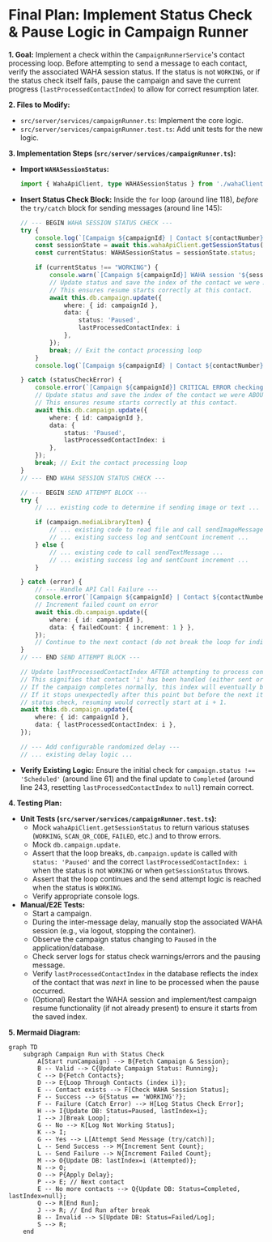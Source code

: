 # Final Plan: Implement Status Check & Pause Logic in Campaign Runner

**1. Goal:**
Implement a check within the `CampaignRunnerService`'s contact processing loop. Before attempting to send a message to each contact, verify the associated WAHA session status. If the status is not `WORKING`, or if the status check itself fails, pause the campaign and save the current progress (`lastProcessedContactIndex`) to allow for correct resumption later.

**2. Files to Modify:**
*   `src/server/services/campaignRunner.ts`: Implement the core logic.
*   `src/server/services/campaignRunner.test.ts`: Add unit tests for the new logic.

**3. Implementation Steps (`src/server/services/campaignRunner.ts`):**

*   **Import `WAHASessionStatus`:**
    ```typescript
    import { WahaApiClient, type WAHASessionStatus } from './wahaClient'; // Add WAHASessionStatus
    ```
*   **Insert Status Check Block:** Inside the `for` loop (around line 118), *before* the `try/catch` block for sending messages (around line 145):
    ```typescript
    // --- BEGIN WAHA SESSION STATUS CHECK ---
    try {
        console.log(`[Campaign ${campaignId} | Contact ${contactNumber}/${contacts.length}] Checking WAHA session status for ${sessionName}...`);
        const sessionState = await this.wahaApiClient.getSessionStatus(sessionName);
        const currentStatus: WAHASessionStatus = sessionState.status;

        if (currentStatus !== "WORKING") {
            console.warn(`[Campaign ${campaignId}] WAHA session '${sessionName}' status is '${currentStatus}', not 'WORKING'. Pausing campaign.`);
            // Update status and save the index of the contact we were ABOUT TO process.
            // This ensures resume starts correctly at this contact.
            await this.db.campaign.update({
                where: { id: campaignId },
                data: {
                    status: 'Paused',
                    lastProcessedContactIndex: i
                },
            });
            break; // Exit the contact processing loop
        }
        console.log(`[Campaign ${campaignId} | Contact ${contactNumber}/${contacts.length}] WAHA session '${sessionName}' is WORKING. Proceeding.`);

    } catch (statusCheckError) {
        console.error(`[Campaign ${campaignId}] CRITICAL ERROR checking WAHA session status for '${sessionName}'. Pausing campaign. Error:`, statusCheckError);
        // Update status and save the index of the contact we were ABOUT TO process before pausing due to error.
        // This ensures resume starts correctly at this contact.
        await this.db.campaign.update({
            where: { id: campaignId },
            data: {
                status: 'Paused',
                lastProcessedContactIndex: i
            },
        });
        break; // Exit the contact processing loop
    }
    // --- END WAHA SESSION STATUS CHECK ---

    // --- BEGIN SEND ATTEMPT BLOCK ---
    try {
        // ... existing code to determine if sending image or text ...

        if (campaign.mediaLibraryItem) {
            // ... existing code to read file and call sendImageMessage ...
            // ... existing success log and sentCount increment ...
        } else {
            // ... existing code to call sendTextMessage ...
            // ... existing success log and sentCount increment ...
        }

    } catch (error) {
        // --- Handle API Call Failure ---
        console.error(`[Campaign ${campaignId} | Contact ${contactNumber}] Failed to send message to ${chatId}:`, error);
        // Increment failed count on error
        await this.db.campaign.update({
            where: { id: campaignId },
            data: { failedCount: { increment: 1 } },
        });
        // Continue to the next contact (do not break the loop for individual send failures)
    }
    // --- END SEND ATTEMPT BLOCK ---

    // Update lastProcessedContactIndex AFTER attempting to process contact 'i'.
    // This signifies that contact 'i' has been handled (either sent or failed).
    // If the campaign completes normally, this index will eventually be reset to null.
    // If it stops unexpectedly after this point but before the next iteration's
    // status check, resuming would correctly start at i + 1.
    await this.db.campaign.update({
        where: { id: campaignId },
        data: { lastProcessedContactIndex: i },
    });

    // --- Add configurable randomized delay ---
    // ... existing delay logic ...
    ```
*   **Verify Existing Logic:** Ensure the initial check for `campaign.status !== 'Scheduled'` (around line 61) and the final update to `Completed` (around line 243, resetting `lastProcessedContactIndex` to `null`) remain correct.

**4. Testing Plan:**

*   **Unit Tests (`src/server/services/campaignRunner.test.ts`):**
    *   Mock `wahaApiClient.getSessionStatus` to return various statuses (`WORKING`, `SCAN_QR_CODE`, `FAILED`, etc.) and to throw errors.
    *   Mock `db.campaign.update`.
    *   Assert that the loop breaks, `db.campaign.update` is called with `status: 'Paused'` and the correct `lastProcessedContactIndex: i` when the status is not `WORKING` or when `getSessionStatus` throws.
    *   Assert that the loop continues and the send attempt logic is reached when the status is `WORKING`.
    *   Verify appropriate console logs.
*   **Manual/E2E Tests:**
    *   Start a campaign.
    *   During the inter-message delay, manually stop the associated WAHA session (e.g., via logout, stopping the container).
    *   Observe the campaign status changing to `Paused` in the application/database.
    *   Check server logs for status check warnings/errors and the pausing message.
    *   Verify `lastProcessedContactIndex` in the database reflects the index of the contact that was *next* in line to be processed when the pause occurred.
    *   (Optional) Restart the WAHA session and implement/test campaign resume functionality (if not already present) to ensure it starts from the saved index.

**5. Mermaid Diagram:**

```mermaid
graph TD
    subgraph Campaign Run with Status Check
        A[Start runCampaign] --> B{Fetch Campaign & Session};
        B -- Valid --> C{Update Campaign Status: Running};
        C --> D{Fetch Contacts};
        D --> E{Loop Through Contacts (index i)};
        E -- Contact exists --> F[Check WAHA Session Status];
        F -- Success --> G{Status == 'WORKING'?};
        F -- Failure (Catch Error) --> H[Log Status Check Error];
        H --> I{Update DB: Status=Paused, lastIndex=i};
        I --> J[Break Loop];
        G -- No --> K[Log Not Working Status];
        K --> I;
        G -- Yes --> L[Attempt Send Message (try/catch)];
        L -- Send Success --> M{Increment Sent Count};
        L -- Send Failure --> N{Increment Failed Count};
        M --> O{Update DB: lastIndex=i (Attempted)};
        N --> O;
        O --> P{Apply Delay};
        P --> E; // Next contact
        E -- No more contacts --> Q{Update DB: Status=Completed, lastIndex=null};
        Q --> R[End Run];
        J --> R; // End Run after break
        B -- Invalid --> S[Update DB: Status=Failed/Log];
        S --> R;
    end